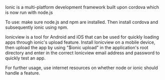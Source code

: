 Ionic is a multi-platform development framework built upon cordova which is now run with node.js

To use: make sure node.js and npm are installed. Then install cordova and subsequently ionic using npm.

Ionicview is a tool for Android and iOS that can be used for quickly loading apps through ionic's upload feature. Install Ionicview on a mobile device, then upload the app by using "$ionic upload" in the application's root directory and enter in the correct Ionicview email address and password to quickly test an app.

For further usage, use internet resources on whether node or ionic should handle a feature.

